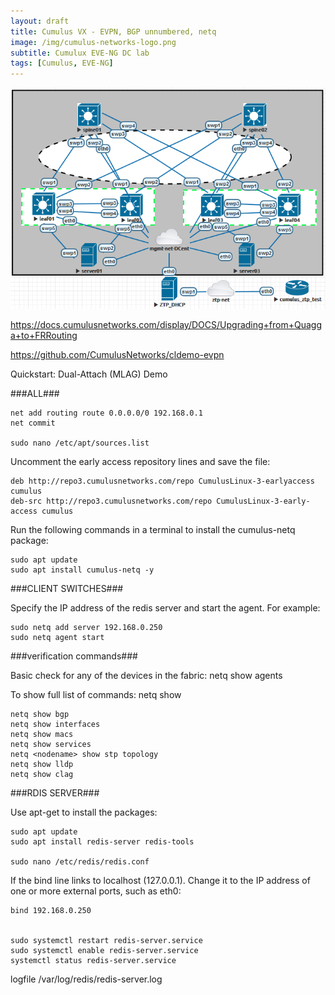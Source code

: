 ```yaml
---
layout: draft
title: Cumulus VX - EVPN, BGP unnumbered, netq
image: /img/cumulus-networks-logo.png
subtitle: Cumulux EVE-NG DC lab
tags: [Cumulus, EVE-NG]
---
```

![Cumulus Fabirc](/img/cumulus-DC.png)

https://docs.cumulusnetworks.com/display/DOCS/Upgrading+from+Quagga+to+FRRouting


https://github.com/CumulusNetworks/cldemo-evpn

Quickstart: Dual-Attach (MLAG) Demo

###ALL###

	net add routing route 0.0.0.0/0 192.168.0.1
	net commit

	sudo nano /etc/apt/sources.list

Uncomment the early access repository lines and save the file:

	deb http://repo3.cumulusnetworks.com/repo CumulusLinux-3-earlyaccess cumulus
	deb-src http://repo3.cumulusnetworks.com/repo CumulusLinux-3-early-access cumulus

Run the following commands in a terminal to install the cumulus-netq package:

	sudo apt update
	sudo apt install cumulus-netq -y



###CLIENT SWITCHES###

Specify the IP address of the redis server and start the agent. 
For example:

	sudo netq add server 192.168.0.250
	sudo netq agent start


###verification commands###

Basic check for any of the devices in the fabric:
	netq show agents

To show full list of commands:
  netq show 

	netq show bgp
	netq show interfaces
	netq show macs
	netq show services
	netq <nodename> show stp topology
	netq show lldp
	netq show clag


###RDIS SERVER###

Use apt-get to install the packages:

	sudo apt update
	sudo apt install redis-server redis-tools

	sudo nano /etc/redis/redis.conf

If the bind line links to localhost (127.0.0.1). 
Change it to the IP address of one or more external
ports, such as eth0:
	
	bind 192.168.0.250


	sudo systemctl restart redis-server.service
	sudo systemctl enable redis-server.service
	systemctl status redis-server.service

logfile /var/log/redis/redis-server.log
